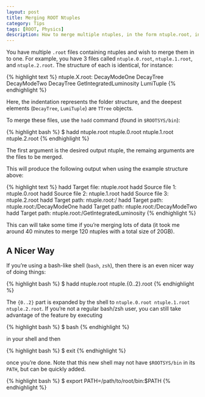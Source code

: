 ```yaml
---
layout: post
title: Merging ROOT Ntuples
category: Tips
tags: [ROOT, Physics]
description: How to merge multiple ntuples, in the form ntuple.root, in to a single file.
---
```


You have multiple `.root` files containing ntuples and wish to merge them in to one. For example, you have 3 files called `ntuple.0.root`, `ntuple.1.root`, and `ntuple.2.root`. The structure of each is identical, for instance:

{% highlight text %}
ntuple.X.root:
  DecayModeOne
    DecayTree
  DecayModeTwo
    DecayTree
  GetIntegratedLuminosity
    LumiTuple
{% endhighlight %}

Here, the indentation represents the folder structure, and the deepest elements (`DecayTree`, `LumiTuple`) are `TTree` objects.

To merge these files, use the `hadd` command (found in `$ROOTSYS/bin`):

{% highlight bash %}
$ hadd ntuple.root ntuple.0.root ntuple.1.root ntuple.2.root
{% endhighlight %}

The first argument is the desired output ntuple, the remaing arguments are the files to be merged.

This will produce the following output when using the example structure above:

{% highlight text %}
hadd Target file: ntuple.root
hadd Source file 1: ntuple.0.root
hadd Source file 2: ntuple.1.root
hadd Source file 3: ntuple.2.root
hadd Target path: ntuple.root:/
hadd Target path: ntuple.root:/DecayModeOne
hadd Target path: ntuple.root:/DecayModeTwo
hadd Target path: ntuple.root:/GetIntegratedLuminosity
{% endhighlight %}

This can will take some time if you’re merging lots of data (it took me around 40 minutes to merge 120 ntuples with a total size of 20GB).

A Nicer Way
-----------

If you’re using a bash-like shell (`bash`, `zsh`), then there is an even nicer way of doing things:

{% highlight bash %}
$ hadd ntuple.root ntuple.{0..2}.root
{% endhighlight %}

The `{0..2}` part is expanded by the shell to `ntuple.0.root ntuple.1.root ntuple.2.root`. If you’re not a regular bash/zsh user, you can still take advantage of the feature by executing

{% highlight bash %}
$ bash
{% endhighlight %}

in your shell and then

{% highlight bash %}
$ exit
{% endhighlight %}

once you’re done. Note that this new shell may not have `$ROOTSYS/bin` in its `PATH`, but can be quickly added.

{% highlight bash %}
$ export PATH=/path/to/root/bin:$PATH
{% endhighlight %}
